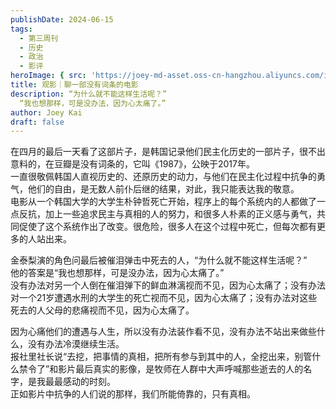 ```yaml
---
publishDate: 2024-06-15
tags:
  - 第三周刊
  - 历史
  - 政治
  - 影评
heroImage: { src: 'https://joey-md-asset.oss-cn-hangzhou.aliyuncs.com/img/202406151529180.png', inferSize: true}
title: 观影｜聊一部没有词条的电影
description: “为什么就不能这样生活呢？”  
  “我也想那样，可是没办法，因为心太痛了。”
author: Joey Kai
draft: false
---
```

在四月的最后一天看了这部片子，是韩国记录他们民主化历史的一部片子，很不出意料的，在豆瓣是没有词条的，它叫《1987》，公映于2017年。  
一直很敬佩韩国人直视历史的、还原历史的动力，与他们在民主化过程中抗争的勇气，他们的自由，是无数人前仆后继的结果，对此，我只能表达我的敬意。  
电影从一个韩国大学的大学生朴钟哲死亡开始，程序上的每个系统内的人都做了一点反抗，加上一些追求民主与真相的人的努力，和很多人朴素的正义感与勇气，共同促使了这个系统作出了改变。很危险，很多人在这个过程中死亡，但每次都有更多的人站出来。  

金泰梨演的角色问最后被催泪弹击中死去的人，“为什么就不能这样生活呢？”  
他的答案是“我也想那样，可是没办法，因为心太痛了。”  
没有办法对另一个人倒在催泪弹下的鲜血淋漓视而不见，因为心太痛了；没有办法对一个21岁遭遇水刑的大学生的死亡视而不见，因为心太痛了；没有办法对这些死去的人父母的悲痛视而不见，因为心太痛了。  

因为心痛他们的遭遇与人生，所以没有办法装作看不见，没有办法不站出来做些什么，没有办法冷漠继续生活。  
报社里社长说“去挖，把事情的真相，把所有参与到其中的人，全挖出来，别管什么禁令了”和影片最后真实的影像，是牧师在人群中大声呼喊那些逝去的人的名字，是我最最感动的时刻。  
正如影片中抗争的人们说的那样，我们所能倚靠的，只有真相。  